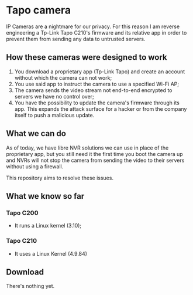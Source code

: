 # Tapo camera
IP Cameras are a nightmare for our privacy. For this reason I am reverse engineering a Tp-Link Tapo C210's firmware and its relative app in order to prevent them from sending any data to untrusted servers.

## How these cameras were designed to work
1. You download a proprietary app (Tp-Link Tapo) and create an account without which the camera can not work;
2. You use said app to instruct the camera to use a specified Wi-Fi AP;
3. The camera sends the video stream not end-to-end encrypted to servers we have no control over;
4. You have the possibility to update the camera's firmware through its app. This expands the attack surface for a hacker or from the company itself to push a malicious update.

## What we can do
As of today, we have libre NVR solutions we can use in place of the proprietary app, but you still need it the first time you boot the camera up and NVRs will not stop the camera from sending the video to their servers without using a firewall.

This repository aims to resolve these issues.

## What we know so far
### Tapo C200
* It runs a Linux kernel (3.10);

### Tapo C210
* It uses a Linux Kernel (4.9.84)

## Download
There's nothing yet.
